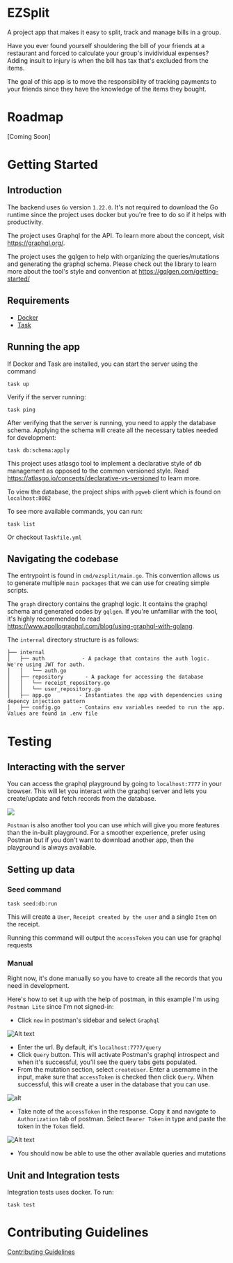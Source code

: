 # EZSplit

A project app that makes it easy to split, track and manage bills in a group.

Have you ever found yourself shouldering the bill of your friends at a restaurant and forced to calculate your group's invidividual expenses? Adding insult to injury is when the bill has tax that's excluded from the items.

The goal of this app is to move the responsibility of tracking payments to your friends since they have the knowledge of the items they bought.

# Roadmap
[Coming Soon]

# Getting Started
## Introduction

The backend uses `Go` version `1.22.0`. It's not required to download the Go runtime since the project uses docker but you're free to do so if it helps with productivity.

The project uses Graphql for the API. To learn more about the concept, visit https://graphql.org/.

The project uses the gqlgen to help with organizing the queries/mutations and generating the graphql schema. Please check out the library to learn more about the tool's style and convention at https://gqlgen.com/getting-started/


## Requirements

- [Docker](https://docs.docker.com/engine/install/)
- [Task](https://taskfile.dev/installation/)

## Running the app

If Docker and Task are installed, you can start the server using the command

```
task up
```
Verify if the server running:
```
task ping
```

After verifying that the server is running, you need to apply the database schema. Applying the schema will create all the necessary tables needed for development:
```
task db:schema:apply
```

This project uses atlasgo tool to implement a declarative style of db management as opposed to the common versioned style. Read https://atlasgo.io/concepts/declarative-vs-versioned to learn more.

To view the database, the project ships with `pgweb` client which is found on `localhost:8082`

To see more available commands, you can run:
```
task list
```
Or checkout `Taskfile.yml`

## Navigating the codebase

The entrypoint is found in `cmd/ezsplit/main.go`. This convention allows us to generate multiple `main packages` that we can use for creating simple scripts.

The `graph` directory contains the graphql logic. It contains the graphql schema and generated codes by `gqlgen`. If you're unfamiliar with the tool, it's highly recommended to read https://www.apollographql.com/blog/using-graphql-with-golang.

The `internal` directory structure is as follows:
```
├── internal
│   ├── auth            - A package that contains the auth logic. We're using JWT for auth.
│   │   └── auth.go
│   ├── repository       - A package for accessing the database
│   │   └── receipt_repository.go
│   │   └── user_repository.go
│   ├── app.go         - Instantiates the app with dependencies using depency injection pattern 
│   ├── config.go      - Contains env variables needed to run the app. Values are found in .env file
```

# Testing

## Interacting with the server

You can access the graphql playground by going to `localhost:7777` in your browser. This will let you interact with the graphql server and lets you create/update and fetch records from the database.

![](images/readme/playground.png)

`Postman` is also another tool you can use which will give you more features than the in-built playground. For a smoother experience, prefer using Postman but if you don't want to download another app, then the playground is always available.

## Setting up data

### Seed command

```
task seed:db:run
```
This will create a `User`, `Receipt created by the user` and a single `Item` on the receipt.

Running this command will output the `accessToken` you can use for graphql requests

### Manual

Right now, it's done manually so you have to create all the records that you need in development.

Here's how to set it up with the help of postman, in this example I'm using `Postman Lite` since I'm not signed-in:
- Click `new` in postman's sidebar and select `Graphql`

![Alt text](images/readme/new_gql.png)
- Enter the url. By default, it's `localhost:7777/query`
- Click `Query` button. This will activate Postman's graphql introspect and when it's successful, you'll see the query tabs gets populated.
- From the mutation section, select `createUser`. Enter a username in the input, make sure that `accessToken` is checked then click `Query`. When successful, this will create a user in the database that you can use.

![alt](images/readme/create.png)
- Take note of the `accessToken` in the response. Copy it and navigate to `Authorization` tab of postman. Select `Bearer Token` in type and paste the token in the `Token` field.

![Alt text](images/readme/token.png)

- You should now be able to use the other available queries and mutations

## Unit and Integration tests

Integration tests uses docker. To run:
```
task test
```

# Contributing Guidelines

[Contributing Guidelines](./CONTRIBUTING.md)
